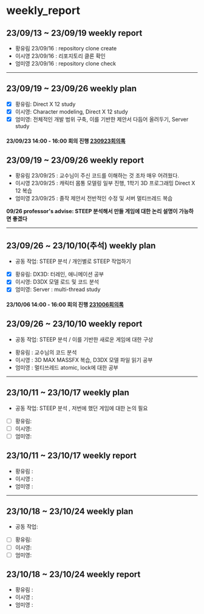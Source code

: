 # weekly_report

## 23/09/13 ~ 23/09/19 weekly report
* 황유림 23/09/16 : repository clone create  
* 이시영 23/09/16 : 리포지토리 클론 확인  
* 엄미영 23/09/16 : repository clone check  

---

## 23/09/19 ~ 23/09/26 weekly plan
- [x] 황유림:  Direct X 12 study
- [x] 이시영:  Character modeling, Direct X 12 study
- [x] 엄미영:  전체적인 개발 범위 구축, 이를 기반한 제안서 다듬어 올려두기, Server study  

#### 23/09/23 14:00 - 16:00 회의 진행 [230923회의록](Meeting_report/report_230923.md)

## 23/09/19 ~ 23/09/26 weekly report
* 황유림 23/09/25 : 교수님이 주신 코드를 이해하는 것 조차 매우 어려웠다.
* 이시영 23/09/25 : 캐릭터 몸통 모델링 일부 진행, 1학기 3D 프로그래밍 Direct X 12 복습
* 엄미영 23/09/25 : 졸작 제안서 전반적인 수정 및 서버 멀티쓰레드 복습  

__09/26 professor's advise: STEEP 분석해서 만들 게임에 대한 논리 설명이 가능하면 좋겠다__  

---

## 23/09/26 ~ 23/10/10(추석) weekly plan
- 공동 작업: STEEP 분석 / 개인별로 STEEP 작업하기
- [x] 황유림: DX3D: 터레인, 애니메이션 공부
- [X] 이시영: D3DX 모델 로드 및 코드 분석
- [X] 엄미영: Server : multi-thread study

#### 23/10/06 14:00 - 16:00 회의 진행 [231006회의록](Meeting_report/report_231006.md)

## 23/09/26 ~ 23/10/10 weekly report
- 공동 작업: STEEP 분석 / 이를 기반한 새로운 게임에 대한 구상
* 황유림 : 교수님의 코드 분석
* 이시영 : 3D MAX MASSFX 복습, D3DX 모델 파일 읽기 공부
* 엄미영 : 멀티쓰레드 atomic, lock에 대한 공부  

---

## 23/10/11 ~ 23/10/17 weekly plan
- 공동 작업: STEEP 분석 , 저번에 했던 게임에 대한 논의 필요  
- [ ] 황유림: 
- [ ] 이시영: 
- [ ] 엄미영:  
  
## 23/10/11 ~ 23/10/17 weekly report
* 황유림 :
* 이시영 : 
* 엄미영 :  
   
---
  
## 23/10/18 ~ 23/10/24 weekly plan
- 공동 작업: 
- [ ] 황유림: 
- [ ] 이시영: 
- [ ] 엄미영:  
  
## 23/10/18 ~ 23/10/24 weekly report
* 황유림 :
* 이시영 : 
* 엄미영 :
